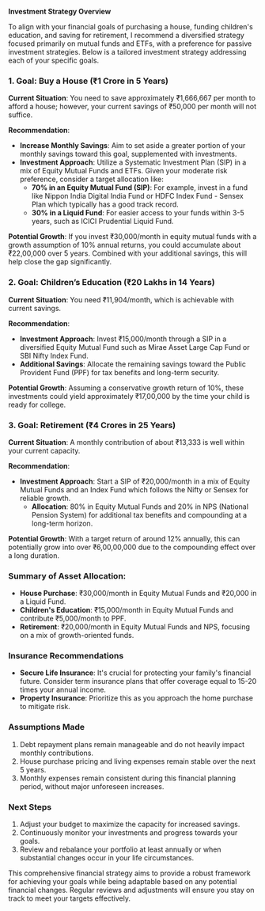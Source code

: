**Investment Strategy Overview**

To align with your financial goals of purchasing a house, funding children's education, and saving for retirement, I recommend a diversified strategy focused primarily on mutual funds and ETFs, with a preference for passive investment strategies. Below is a tailored investment strategy addressing each of your specific goals.

### 1. Goal: Buy a House (₹1 Crore in 5 Years)

**Current Situation**: You need to save approximately ₹1,666,667 per month to afford a house; however, your current savings of ₹50,000 per month will not suffice.

**Recommendation**:
- **Increase Monthly Savings**: Aim to set aside a greater portion of your monthly savings toward this goal, supplemented with investments.
- **Investment Approach**: Utilize a Systematic Investment Plan (SIP) in a mix of Equity Mutual Funds and ETFs. Given your moderate risk preference, consider a target allocation like:
  - **70% in an Equity Mutual Fund (SIP)**: For example, invest in a fund like Nippon India Digital India Fund or HDFC Index Fund - Sensex Plan which typically has a good track record.
  - **30% in a Liquid Fund**: For easier access to your funds within 3-5 years, such as ICICI Prudential Liquid Fund.

**Potential Growth**: If you invest ₹30,000/month in equity mutual funds with a growth assumption of 10% annual returns, you could accumulate about ₹22,00,000 over 5 years. Combined with your additional savings, this will help close the gap significantly.

### 2. Goal: Children’s Education (₹20 Lakhs in 14 Years)

**Current Situation**: You need ₹11,904/month, which is achievable with current savings.

**Recommendation**:
- **Investment Approach**: Invest ₹15,000/month through a SIP in a diversified Equity Mutual Fund such as Mirae Asset Large Cap Fund or SBI Nifty Index Fund.
- **Additional Savings**: Allocate the remaining savings toward the Public Provident Fund (PPF) for tax benefits and long-term security. 

**Potential Growth**: Assuming a conservative growth return of 10%, these investments could yield approximately ₹17,00,000 by the time your child is ready for college.

### 3. Goal: Retirement (₹4 Crores in 25 Years)

**Current Situation**: A monthly contribution of about ₹13,333 is well within your current capacity.

**Recommendation**:
- **Investment Approach**: Start a SIP of ₹20,000/month in a mix of Equity Mutual Funds and an Index Fund which follows the Nifty or Sensex for reliable growth. 
  - **Allocation**: 80% in Equity Mutual Funds and 20% in NPS (National Pension System) for additional tax benefits and compounding at a long-term horizon.

**Potential Growth**: With a target return of around 12% annually, this can potentially grow into over ₹6,00,00,000 due to the compounding effect over a long duration.

### Summary of Asset Allocation:
- **House Purchase**: ₹30,000/month in Equity Mutual Funds and ₹20,000 in a Liquid Fund.
- **Children's Education**: ₹15,000/month in Equity Mutual Funds and contribute ₹5,000/month to PPF.
- **Retirement**: ₹20,000/month in Equity Mutual Funds and NPS, focusing on a mix of growth-oriented funds.

### Insurance Recommendations
- **Secure Life Insurance**: It's crucial for protecting your family's financial future. Consider term insurance plans that offer coverage equal to 15-20 times your annual income.
- **Property Insurance**: Prioritize this as you approach the home purchase to mitigate risk.

### Assumptions Made
1. Debt repayment plans remain manageable and do not heavily impact monthly contributions.
2. House purchase pricing and living expenses remain stable over the next 5 years.
3. Monthly expenses remain consistent during this financial planning period, without major unforeseen increases.

### Next Steps
1. Adjust your budget to maximize the capacity for increased savings.
2. Continuously monitor your investments and progress towards your goals.
3. Review and rebalance your portfolio at least annually or when substantial changes occur in your life circumstances.

This comprehensive financial strategy aims to provide a robust framework for achieving your goals while being adaptable based on any potential financial changes. Regular reviews and adjustments will ensure you stay on track to meet your targets effectively.